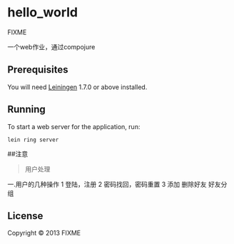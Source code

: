 # hello_world

FIXME

一个web作业，通过compojure
## Prerequisites

You will need [Leiningen][1] 1.7.0 or above installed.

[1]: https://github.com/technomancy/leiningen

## Running

To start a web server for the application, run:

    lein ring server

##注意

>用户处理

一.用户的几种操作
    1 登陆，注册
    2 密码找回，密码重置
    3 添加 删除好友 好友分组
## License

Copyright © 2013 FIXME
